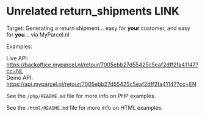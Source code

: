 # Unrelated return_shipments LINK

Target: Generating a return shipment... easy for **your** customer, and easy for **you**... via MyParcel.nl

Examples:

Live API: https://backoffice.myparcel.nl/retour/7005ebb27d55425c5eaf2dff2fa41147?cc=NL  
Demo API: https://api.myparcel.nl/retour/7005ebb27d55425c5eaf2dff2fa41147?cc=EN  

See the ```/php/README.md``` file for more info on PHP examples.


See the ```/html/README.md``` file for more info on HTML examples.
